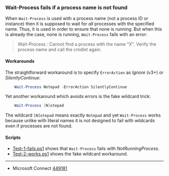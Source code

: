 
### Wait-Process fails if a process name is not found

When `Wait-Process` is used with a process name (not a process ID or instance)
then it is supposed to wait for *all* processes with the specified name. Thus,
it is used in order to ensure that none is running. But when this is already
the case, none is running, `Wait-Process` fails with an error:

> Wait-Process : Cannot find a process with the name "X". Verify the process name and call the cmdlet again.

#### Workarounds

The straightforward workaround is to specify `ErrorAction` as *Ignore* (v3+) or
*SilentlyContinue*:

```powershell
    Wait-Process Notepad -ErrorAction SilentlyContinue
```

Yet another workaround which avoids errors is the fake wildcard trick:

```powershell
    Wait-Process [N]otepad
```

The wildcard `[N]otepad` means exactly `Notepad` and yet `Wait-Process` works
because unlike with literal names it is not designed to fail with wildcards
even if processes are not found.

#### Scripts

- [Test-1-fails.ps1](Test-1-fails.ps1) shows that `Wait-Process` fails with *NotRunningProcess*.
- [Test-2-works.ps1](Test-2-works.ps1) shows the fake wildcard workaround.

---

- Microsoft Connect [449181](https://connect.microsoft.com/PowerShell/feedback/details/449181)

